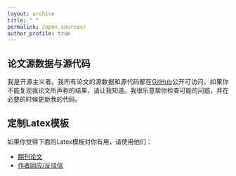 ```yaml
---
layout: archive
title: " "
permalink: /open_sources/
author_profile: true
---
```


## 论文源数据与源代码

<html><body><p align="justify"> 
我是开源主义者。我所有论文的源数据和源代码都在<a href="https://github.com/Spratm-Asleaf">GitHub</a>公开可访问。如果你不能复现我论文所声称的结果，请让我知道。我很乐意帮你检查可能的问题，并在必要的时候更新我的代码。
</p></body> </html> 

## 定制Latex模板

如果你觉得下面的Latex模板对你有用，请使用他们：

- [期刊论文](https://www.overleaf.com/read/pgyszvpppfzh#9be893)
- [作者回应/反驳信](https://www.overleaf.com/read/ykqtyqkpnwyr#47dfb3)
